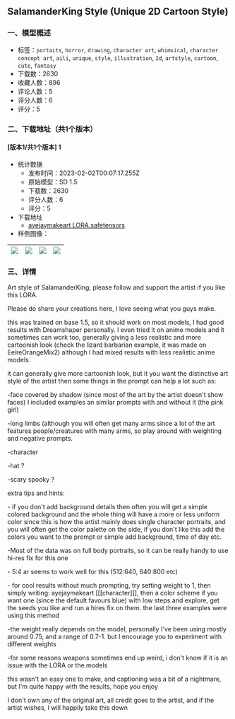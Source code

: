## SalamanderKing Style (Unique 2D Cartoon Style)
### 一、模型概述

- 标签：`portaits`, `horror`, `drawing`, `character art`, `whimsical`, `character concept art`, `aili`, `unique`, `style`, `illustration`, `2d`, `artstyle`, `cartoon`, `cute`, `fantasy`
- 下载数：2630
- 收藏人数：896
- 评论人数：5
- 评分人数：6
- 评分：5

### 二、下载地址（共1个版本）

#### [版本1/共1个版本] 1

- 统计数据
  - 发布时间：2023-02-02T00:07:17.255Z
  - 原始模型：SD 1.5
  - 下载数：2630
  - 评分人数：6
  - 评分：5
- 下载地址
  - [ayejaymakeart LORA.safetensors](https://civitai.com/api/download/models/6593)
- 样例图像：

| <img src="https://image.civitai.com/xG1nkqKTMzGDvpLrqFT7WA/b88ce2e7-14a5-48d2-3589-cce03c8ca300/width=450/59900.jpeg" /> | <img src="https://image.civitai.com/xG1nkqKTMzGDvpLrqFT7WA/1f55c2e2-ebb4-40c3-89e7-9284800b1400/width=450/59909.jpeg" /> | <img src="https://image.civitai.com/xG1nkqKTMzGDvpLrqFT7WA/9ee6c063-bee7-4620-b2c3-72577deba500/width=450/59908.jpeg" /> | <img src="https://image.civitai.com/xG1nkqKTMzGDvpLrqFT7WA/28676967-966b-413a-6d77-2ca82dc1d600/width=450/59907.jpeg" /> |
| ---- | ---- | ---- | ---- |


### 三、详情
<p>Art style of SalamanderKing, please follow and support the artist if you like this LORA.</p><p></p><p>Please do share your creations here, I love seeing what you guys make.</p><p></p><p>this was trained on base 1.5, so it should work on most models, I had good results with Dreamshaper personally. I even tried it on anime models and it sometimes can work too, generally giving a less realistic and more cartoonish look (check the lizard barbarian example, it was made on EeireOrangeMix2) although I had mixed results with less realistic anime models.</p><p></p><p>it can generally give more cartoonish look, but it you want the distinctive art style of the artist then some things in the prompt can help a lot such as:</p><p>-face covered by shadow (since most of the art by the artist doesn't show faces) I included examples an similar prompts with and without it (the pink girl)</p><p>-long limbs (although you will often get many arms since a lot of the art features people/creatures with many arms, so play around with weighting and negative prompts.</p><p>-character</p><p>-hat ?</p><p>-scary spooky ?</p><p>extra tips and hints:</p><p>- if you don't add background details then often you will get a simple colored background and the whole thing will have a more or less uniform color since this is how the artist mainly does single character portraits, and you will often get the color palette on the side, if you don't like this add the colors you want to the prompt or simple add background, time of day etc.</p><p>-Most of the data was on full body portraits, so it can be really handy to use hi-res fix for this one</p><p>- 5:4 ar seems to work well for this (512:640, 640:800 etc)</p><p>- for cool results without much prompting, try setting weight to 1, then simply writing: ayejaymakeart [[[character]]], then a color scheme if you want one (since the default favours blue) with low steps and explore, get the seeds you like and run a hires fix on them. the last three examples were using this method</p><p>-the weight really depends on the model, personally I've been using mostly around 0.75, and a range of 0.7-1. but I encourage you to experiment with different weights</p><p>-for some reasons weapons sometimes end up weird, i don't know if it is an issue with the LORA or the models</p><p></p><p>this wasn't an easy one to make, and captioning was a bit of a nightmare, but I'm quite happy with the results, hope you enjoy</p><p></p><p>I don't own any of the original art, all credit goes to the artist, and if the artist wishes, I will happily take this down</p>